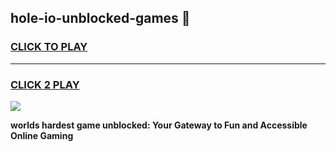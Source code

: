 
## hole-io-unblocked-games 👋
<h3>
<a href="https://premium.freeplayer.one?title=hole-io-unblocked-games&ref=14F">CLICK TO PLAY</a></h3>
<hr>

<h3>
<a href="https://premium.freeplayer.one?title=hole-io-unblocked-games&ref=14F">CLICK 2 PLAY</a>
  
</h3>

<a href="https://premium.freeplayer.one?title=hole-io-unblocked-games&ref=12F/"><img src="https://clearcache.store/games.png"></a>


**worlds hardest game unblocked: Your Gateway to Fun and Accessible Online Gaming**
